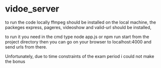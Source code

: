 # vidoe_server

to run the code locally ffmpeg should be installed on the local machine,
the packeges express, pageres, videoshow and valid-url should be installed,

to run it you need in the cmd type node app.js or npm run start from the project directory
then you can go on your browser to localhost:4000 and send urls from there.

Unfortunately, due to time constraints of the exam period i could not make the bonus 
